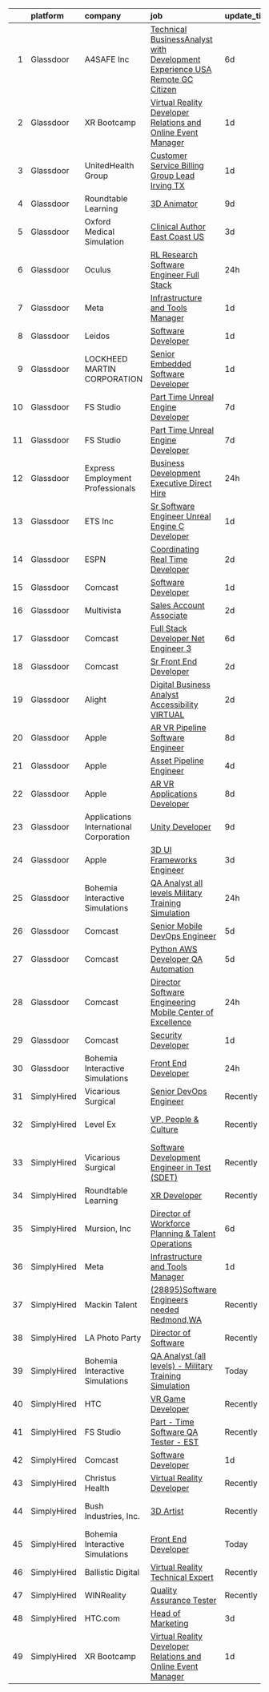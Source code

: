 

|    | platform    | company                                | job                                                                                                                                                                                                                                                                                                                                                                                                                                                                                                                                                                                                                                                                                                                                                                                                                                                                                                                                                                                                                                                                                                                                                                                                                                                                                                                                                                                                                                                                                                                                                                                                                                                                                             | update_time   | location                  |
|---:|:------------|:---------------------------------------|:------------------------------------------------------------------------------------------------------------------------------------------------------------------------------------------------------------------------------------------------------------------------------------------------------------------------------------------------------------------------------------------------------------------------------------------------------------------------------------------------------------------------------------------------------------------------------------------------------------------------------------------------------------------------------------------------------------------------------------------------------------------------------------------------------------------------------------------------------------------------------------------------------------------------------------------------------------------------------------------------------------------------------------------------------------------------------------------------------------------------------------------------------------------------------------------------------------------------------------------------------------------------------------------------------------------------------------------------------------------------------------------------------------------------------------------------------------------------------------------------------------------------------------------------------------------------------------------------------------------------------------------------------------------------------------------------|:--------------|:--------------------------|
|  1 | Glassdoor   | A4SAFE  Inc                            | [Technical BusinessAnalyst with Development Experience USA Remote GC Citizen](https://www.glassdoor.com/partner/jobListing.htm?pos=101&ao=1110586&s=58&guid=00000182b4e07f45be06c66b856a0c07&src=GD_JOB_AD&t=SR&vt=w&ea=1&cs=1_29867195&cb=1660891988134&jobListingId=1008068574056&cpc=06435BDB05479ADF&jrtk=3-0-1gaqe0vrim6qn801-1gaqe0vs22g8u000-89f07b9c5615b559--6NYlbfkN0Bzkuy17zoNwKMVjyusHhR7JNYo3SmelKzW8jp1Pa4Tk4WW547EexT8KCJbSv4Mthr40tnlciIOFRj3WnCJDMelxvGVjVYfTqcUHJY3IBu00D70biicCqZ3Ktq_Bb2g1kNeta-ZNYBGh8PFlpS697iW-Al6J39GgwP82gqq2nzFogfkhtGZFhn7ys2-cp6o6GQ0Dnx3PIeibaLXlq-mUICIe5am_mR-x_Y_IKSu3QlXVuGfPu9xk_D5XBwouuDCObZuIAQdgLhubpz8e6P7SBsWfEoVKTrbT-MvbejwQWixuRswYl5Fs8e04QjswrZCJN3lEpK21q7d6u8CONl0QEwr_0Mug25nDA8G_G3tyOfbfOe_fKITPGJKMAq7zEZpUaBzQ8eoJBLYL5mVRtOY31KpEF95tkeMc4hdGEd2nERDv5SQrvqd7jcw7zmMhnMGEpdRKtsfPtF2PdXNoVHxmU9AwFEPhDN1SAnE9OTtsHNsKLOGH7LXSp13BAYQVtg7AUd3oREzLq1rRWHml-5aSITTn5lw4pgfeJ71427Ed7Ru_-5C_CEtaRaqH4aBAngeXWxRfp6hnjy9jQ%3D%3D)                                                                                                                                                                                                                                                                                                                                                                                                                                                                                                                                                                                                                                                                                              | 6d            | Remote                    |
|  2 | Glassdoor   | XR Bootcamp                            | [Virtual Reality Developer Relations and Online Event Manager](https://www.glassdoor.com/partner/jobListing.htm?pos=124&ao=1136043&s=58&guid=00000182b4e07f45be06c66b856a0c07&src=GD_JOB_AD&t=SR&vt=w&ea=1&cs=1_5e4dd5c3&cb=1660891988137&jobListingId=1008076540658&jrtk=3-0-1gaqe0vrim6qn801-1gaqe0vs22g8u000-40360dfe05569299-)                                                                                                                                                                                                                                                                                                                                                                                                                                                                                                                                                                                                                                                                                                                                                                                                                                                                                                                                                                                                                                                                                                                                                                                                                                                                                                                                                              | 1d            | Remote                    |
|  3 | Glassdoor   | UnitedHealth Group                     | [Customer Service Billing Group Lead   Irving  TX](https://www.glassdoor.com/partner/jobListing.htm?pos=116&ao=1110586&s=58&guid=00000182b4e07f45be06c66b856a0c07&src=GD_JOB_AD&t=SR&vt=w&cs=1_630e8ad5&cb=1660891988136&jobListingId=1008077772439&cpc=6FC5BA77C9A4CD78&jrtk=3-0-1gaqe0vrim6qn801-1gaqe0vs22g8u000-49d2d129967d6e8f--6NYlbfkN0C8O9VKdOj_1Zh75e9_CvYhSsWVxS1Pvi5WUWhsf4w7FJvt2herunrAnbex0gfe-mgg9ovxZsCPlv18Ht9TR9_IVAKFj8YnwvdUH6450HDl8zYslVf_PvIwS86EW9ERiUlKHvBTdAMa6HEfBDk7taVYL1ARw5UVQfOdzPM-d1dzq_3ov6Qw8AQOV-xXpYhjTqYsJowpl3ZXj2SVfvSbf1tTBwWMvdL6LBQPLIOSGn3j0FmOcf4GpsUms1hRJRsFkBl6u6gP40xQyPf-yrs6mUoOe86Bfyr0SPkU6gQpA-ar_0zfGRHvybSZfrFZQ3jG2gaZtfenLncEnYOAsjwm32pP4tiGiSGqgRf8lfczSgBAdLIw98OXGRU99mTjXmPARD0Nu_vAtwu32zhmJs4IUs44aRSIqlwhhwGT2t4UIwvzegz-jwPdZ37Y)                                                                                                                                                                                                                                                                                                                                                                                                                                                                                                                                                                                                                                                                                                                                                                                                                                                                                          | 1d            | Irving, TX                |
|  4 | Glassdoor   | Roundtable Learning                    | [3D Animator](https://www.glassdoor.com/partner/jobListing.htm?pos=106&ao=1110586&s=58&guid=00000182b4e07f45be06c66b856a0c07&src=GD_JOB_AD&t=SR&vt=w&ea=1&cs=1_a471d843&cb=1660891988135&jobListingId=1008062652493&cpc=D24EE3D704DEE7AC&jrtk=3-0-1gaqe0vrim6qn801-1gaqe0vs22g8u000-465ea9dab49fe022--6NYlbfkN0BVapqBw3SgoS4uv2G4zUYtqIdSNvBDwETDajj4_FEyngziGLzFguvgXGnGRHjxmfOl7YToDFSbofLhWIkbyvd4jpB6iHDAdo7rVOzKqXgujFNWoT3iiw80UTSm2WavY9DzDTyG37EC4qUegYrcIBFAY3qclQ4wYp9rY5Kvv_O5cP993YzGrZrm-7jxuTlgP83Bm9V21VnZvyaa43dZD5LAGdI6fa4l3KOAK60fr9ByKKoxkQWalLnGBYwzkFwN6-55p_vtvGQvokaVhZcGO15zxrHAsJd8giIVWGYBOqArJW1jxLWYrD98vtDKN4NyB8oBzrx1ISk40j599bAdwPp9gJk-avHPO2-aYFXxfvx0Uij0kaqTVFHLUYzZrpYf97QFNZAT93NS150DmsTFAHzFzi3je8A1bYo1wGpxb6j-ZjpIGQdiwwk-SdDCNCOqdRmZPKhgHE6-sJfey5nX9iJoxb5qJkkVa-OoMXkkF_MslhS7qiUMlwbu)                                                                                                                                                                                                                                                                                                                                                                                                                                                                                                                                                                                                                                                                                                                                                                                                                                                          | 9d            | Chagrin Falls, OH         |
|  5 | Glassdoor   | Oxford Medical Simulation              | [Clinical Author  East Coast US](https://www.glassdoor.com/partner/jobListing.htm?pos=130&ao=1136043&s=58&guid=00000182b4e07f45be06c66b856a0c07&src=GD_JOB_AD&t=SR&vt=w&cs=1_1ee562e0&cb=1660891988138&jobListingId=1008071896215&jrtk=3-0-1gaqe0vrim6qn801-1gaqe0vs22g8u000-aefe6404ee752590-)                                                                                                                                                                                                                                                                                                                                                                                                                                                                                                                                                                                                                                                                                                                                                                                                                                                                                                                                                                                                                                                                                                                                                                                                                                                                                                                                                                                                 | 3d            | Boston, MA                |
|  6 | Glassdoor   | Oculus                                 | [RL Research Software Engineer   Full Stack](https://www.glassdoor.com/partner/jobListing.htm?pos=111&ao=1110586&s=58&guid=00000182b4e07f45be06c66b856a0c07&src=GD_JOB_AD&t=SR&vt=w&cs=1_dc5ca481&cb=1660891988136&jobListingId=1008078786577&cpc=6BF42D0955AE9A34&jrtk=3-0-1gaqe0vrim6qn801-1gaqe0vs22g8u000-39bd0de3be1eda5c--6NYlbfkN0DYl4UJW4r1Vl7FEn6T9F-rD9lpC-0oMJVSiWjK_MGUd8e8cHXcpv6KPyjLHZEfqkVCSz7qx1TovhZCRjwQJx2RXIYbc6JW2AVnDCSsFmoLK9g7FJ4M3a7Zue-wdr_ufKm6lOamsim_oGI6m-ChnWmnkgJV8iiImW-b-0qYy657sPkmBDPowJUpkRtcewgwgovEL3iJr29PRZJ-RocTCIw5av4J8BolXQtaTiqkj0UQdN2U2z0VWfLbwFrCArJWk8C75XLQgnVD4GD0JNM_v2qYrolTeZydB3zbsQZBRBGcM2uWiDIpxxIIFeHHTx0-F-tYqYs2I0R9PBwdn5OPriCgvTPxyI1t_Wz7gbSuY4XP-IWD0k8WzU6ebk_Kuma5qmNOxDEnybBOVIvNpzSQiA-7hzae-r8GS3LIEK1rNSHsb3GgVBpiM4emCkzqxVOYSn9QcYutrqSDLKz7ExsDbENxqJBaU_kV9g-r44VIZFgQzRYD1k-aoSMpycDKjMk-0pd4OZt7FmF8Yg0K5uwADF23k2DqsQMz84Z_FThTtmC4uBAU868krspJoDcKqaRM-ZZcKNuCGuD4DM4BpJACFwfyRYsxxjPQjcUT7B7dpD6dnEJirqRph0z9p37VXCB79LuxGK1zZK6dH-LRI2AUNn-WYxWj_CK7uq5y7AJ1-J7AXX6VZccPBhBnnHzCBZEPUwbtbEKBCC71Mmf69IG1dMqwN_hgnSd-NrG8AfsF58R5L_1jYKBTvtvXBk-eRfiHvXA3miOAVwJWN87uF0YR34wRHAOLHpf6raCxT5tclEnHAnJeCK3Ob-oMFj0kWCqZjCiBBMcINH8kGqddD3pnvf5-eXYjcv7awJ3IKm0xSUFeC2TL0d-tmLiSS1DfgMpmcnxfD0iaMVrdo3ThW-jUSAIRdHw7MMoW6wPuf2dzuIuTy7f75Ud79o_QNsEELluH6L68HOnU1DQf_1QCuOAXWtQ-t3_JyyB9KN9XEYSF0cFc8-EUxK9ORJjLrS_Lk11RQsOMS-utU5lBATkqWnsSVdnA5MbzAnu9dPkJt6AwW1asXYk9iyp_iUXZBk9StZdf4vY%3D)                                                                                                                                                                                                                  | 24h           | Seattle, WA               |
|  7 | Glassdoor   | Meta                                   | [Infrastructure and Tools Manager](https://www.glassdoor.com/partner/jobListing.htm?pos=109&ao=1110586&s=58&guid=00000182b4e07f45be06c66b856a0c07&src=GD_JOB_AD&t=SR&vt=w&cs=1_29ab6458&cb=1660891988135&jobListingId=1008076299205&cpc=65CC663E25211861&jrtk=3-0-1gaqe0vrim6qn801-1gaqe0vs22g8u000-b8966fcb60578f1e--6NYlbfkN0DYl4UJW4r1Vl7FEn6T9F-rD9lpC-0oMJVSiWjK_MGUd8e8cHXcpv6KPyjLHZEfqkUD7CMh-wCEXKNgjTdYISarhxoIkTR_qFSYeN3wG6x0zGaXjliLdnEGNJV9c5T2hJQpd_mrHioaG6AGmVJlG6bW9hrkqwa2vIw-vdeTiGk5MJuV_GSHjVcbwXHYhTjBRhQguZNemhoy8z-QrEEB7fZzDml8pKu0KknJ4QaChR9t98ZFbmffcPJo7EOAeinlEcy9p0tlzHcyMC5dmKvIlFcUHss3pGn16AI8-RA69Ng2Rr5sBQnUIMyOWxmvcSweIZehcgGP4rQDNVaTFSk4Wxz6CwJ0sCPhW0JfuLq1BDt42rAPNgt4CdLsybuB4LTpr3qP1TzlrqR6ptzKuVhaBxRuBhuqzCsJ6iHUG-FEU3UtYZierNhCftMQEAyhfVZ-07AF34tL2xo8D2IV5do6tKeXIIN6T8nzDVgG6XK_r21kE72XTKCrPQeTpNJ-IKpSSezHL1kQgOnPNZ1bCHJHpxtgwNGzKXxh2m-MYfuoXOJN-j0jj0AFxvaM0b97QRgC48rVT_AKM27uMYUyk7aXaI2ULj9GIqAxolqyAN9W8ouv4q-p7g1PYJNfD7ns5Rua4Kc20n-Kt3qtJ4JvthKslDmds98HLqBbMSHpZ0QACSH-TaKHaPJ4exp2h7oVmk0SNId7VGsDlVK7Weu5YGNczZcGhYEN_2dJFbDmSE5knnbu3V9gweNMUMQPgfWy7JadZg3_VY6IqxEIUpbcqaZe0vm7bJefuoxn-TXZ-Ur6PX9dESOnKya4hiBVyTRrdI_qxiNKZUYVGeUkldXOnmeC4aMRXYe0B8UTrs436-61uevrwZImDHcRIPy8LrXojtW4VDKvgSTc0UMNbRgz7ZQEJ7BCEPnNhtB5bgzryGQ5G73FtyF44dCbXwR-IT8UjlbOiHF_K4wKHP0XEskPuE5Ndiup5yDd4QqEvRdWRG6QKpWfA10bFWZn_Ly-Rn1N9KwfMrk_FE6qFAKzpjQiAbW3-UzZQauOe10svqQtI6YtdE1EfdkalnmAhcTyvNQbCJpFT08%3D)                                                                                                                                                                                                                            | 1d            | Remote                    |
|  8 | Glassdoor   | Leidos                                 | [Software Developer](https://www.glassdoor.com/partner/jobListing.htm?pos=105&ao=1110586&s=58&guid=00000182b4e07f45be06c66b856a0c07&src=GD_JOB_AD&t=SR&vt=w&cs=1_8f80f731&cb=1660891988135&jobListingId=1008077271826&cpc=A8EA696C92E7776B&jrtk=3-0-1gaqe0vrim6qn801-1gaqe0vs22g8u000-00cd903cd62788fc--6NYlbfkN0CZUO70VSdYKA8PR3jfrSh5ljhqJhfDt0PzQCMubt8cRihWbmqO_-Ccw6DGinMZCyJzkaFxd7N7OqMyGmEHSKB1kslckWKLwPCBcZhEd3jGlq5d3SmluoLsMVZyld88sLpr1kDfBznTNAO-J-XdWqpErp3ozdklj28lvMojXzqmC0OSelXyLHDZsit5H_KN4wydI_o0N0ag7HBHi62bK63lFoxy_vgUzs4x8tlVlsC6buztYsxOmZq3N8yRoj6VPoij1rd0CnKX-rzF0oyIquNKP4Kp0Wwq_c3fvEIc25bxOJ3oPEvH5IzQHe4fgYy2wyhVlbq2J4cyr0RHGGMDtQJqdeytsP_OwQKMfExGFA_m_x0vLvZ8kL2WQ1JO7d6ws6HqOb-pxBdieuIEudoJrLj7LP_qwfYE3r8iX49uUXgNHjWsPaTIpj6IejcTjeI4CSuVUw1CnhsUgV0CvCv-KBsF1Q6hi05RMjyJb7rY4yomB0q8B8KfYGrd6Zb35hRRUU2cEN90r6d0iHf5y2-uYqvjLqu8Z3aS4of6vRqkzb2TRcyYZDr1zM51qSPyMbA5PGroZAqPSRpQWtii_g3mLtwcuTuSLENqjlIgOvVpIg7-VIS9_BWk7L3u)                                                                                                                                                                                                                                                                                                                                                                                                                                                                                                                                                                                                                                                                                                                        | 1d            | Bethesda, MD              |
|  9 | Glassdoor   | LOCKHEED MARTIN CORPORATION            | [Senior Embedded Software Developer](https://www.glassdoor.com/partner/jobListing.htm?pos=103&ao=1110586&s=58&guid=00000182b4e07f45be06c66b856a0c07&src=GD_JOB_AD&t=SR&vt=w&cs=1_2d6cb297&cb=1660891988134&jobListingId=1008076386423&cpc=5D10E799EF7E9049&jrtk=3-0-1gaqe0vrim6qn801-1gaqe0vs22g8u000-1618c23ecc4b7749--6NYlbfkN0BuMqUtaNIakuoGTB-u7I0EvtcrTK1_bHO6_bsORPCvsL7zkQUfIzpY4doIgp_GoHqYBvMb4hUgjoHYgV2-8MYnJOolM58WBUseQfMQwDmi9j5-bMMRVN-dIJGFYfodiPqSf8pJtUFUK6GrhgKm6Jo2MGnB-YTQmp1bmU7Sn5HahY1IAW4w4Sv2ncJLBx54OU9IWTIzh_IudpLWls5_6rt2SQuphaZLO_6n9UuLYgxqMPJF2vmtdCI9rAl6N1k09YW_c5IgdQgP6v73PRH8PUGSob7rntuVaWx3Yx_mzliSfDVt-K63xA-Ri5BPSYD-b4fhtF8eiVzWcpdTiJF8Zb01fs0XH-soi6x6nbCsDpPn2apLoYEHMvWSqsUNy-MJwLfy07o2rvrUQrJUVg4DMR6X06w4L2Ni2oRKBi81X0S1Ee8hmGSIg66LaAN3kwuKWqH8-L0e_F8u_bTSs_ElWVy7GiGRlMSNnzjiPZ3KsTZcV7xR2Aro22-CrWWj86zJco3Apgt91eAYOJC7GwHzcoAviNiTJpKAdHFZzJPd5rp28JvdhywDwjNVHfik2tp2gLQDs4jFKnsU46jsLcAm06ibZkIJv5B7k75YEfPvnksHe0_-M0ZmqERcZzq4RRxfPwvFOlIr0ZfZXTiWEPv23Gzd)                                                                                                                                                                                                                                                                                                                                                                                                                                                                                                                                                                                                                                                                        | 1d            | Orlando, FL               |
| 10 | Glassdoor   | FS Studio                              | [Part Time Unreal Engine Developer](https://www.glassdoor.com/partner/jobListing.htm?pos=127&ao=1136043&s=58&guid=00000182b4e07f45be06c66b856a0c07&src=GD_JOB_AD&t=SR&vt=w&ea=1&cs=1_4c5599df&cb=1660891988138&jobListingId=1008067041743&jrtk=3-0-1gaqe0vrim6qn801-1gaqe0vs22g8u000-6bf5bcf63a3e2505-)                                                                                                                                                                                                                                                                                                                                                                                                                                                                                                                                                                                                                                                                                                                                                                                                                                                                                                                                                                                                                                                                                                                                                                                                                                                                                                                                                                                         | 7d            | Remote                    |
| 11 | Glassdoor   | FS Studio                              | [Part Time Unreal Engine Developer](https://www.glassdoor.com/partner/jobListing.htm?pos=123&ao=1136043&s=58&guid=00000182b4e07f45be06c66b856a0c07&src=GD_JOB_AD&t=SR&vt=w&cs=1_076590d0&cb=1660891988137&jobListingId=1008067102163&jrtk=3-0-1gaqe0vrim6qn801-1gaqe0vs22g8u000-a990c51b6cabe093-)                                                                                                                                                                                                                                                                                                                                                                                                                                                                                                                                                                                                                                                                                                                                                                                                                                                                                                                                                                                                                                                                                                                                                                                                                                                                                                                                                                                              | 7d            | Remote                    |
| 12 | Glassdoor   | Express Employment Professionals       | [Business Development Executive  Direct Hire ](https://www.glassdoor.com/partner/jobListing.htm?pos=121&ao=1110586&s=58&guid=00000182b4e07f45be06c66b856a0c07&src=GD_JOB_AD&t=SR&vt=w&ea=1&cs=1_bbfafed6&cb=1660891988137&jobListingId=1008079564005&cpc=0C139D4CAD5A6DB2&jrtk=3-0-1gaqe0vrim6qn801-1gaqe0vs22g8u000-21a3fe712c3d527a--6NYlbfkN0BSnN0LMyOAGGxrx9LRLb9hpZopguP9_EtaW0NMG3m5QXMmFFuPkVxu5VHpdXPNUtNBE00hNcsVl0Mv68kxMHZqol9ov7BFEotg6FogiP8A1cpWMl4leDwqpW_2jVUMbjo77kQRJf_6MHhArBDi6Z3pDbX4VQUMtZ3p8-bQsCvPSUsoE24YrVms6Y-YJ53U_fAnf69LG9y85jSUMwsOduUezIjGT--KU1XbUCv2U-OUnNyhBxQ-_5aq_USwxO5cM5fT7hTBDKgDYii3Y7TKepunlQgD_tu_WU9NJo0jBgHSuz7iKsTNPnAhl7QvMkcN2GF5umpJ8ATmXw56c_sdhcm0vB9GcW1NwS8GoZfX53YvXicy9HFciUaOFjF_wi2eTYQ708Diyt7HZBTIIxO_QXyDpgjovvBJvJz7v_gkZydiQmviwsfWOXeZHY-xqH__IjPkwtl4EITOQLGUGdp3txCeAKYfYd4NuL0-02QlKI_MmAfe-QL2FttUckJO6MWncRMShinSdo_6Bw%3D%3D)                                                                                                                                                                                                                                                                                                                                                                                                                                                                                                                                                                                                                                                                                                                                                                                             | 24h           | Sterling Heights, MI      |
| 13 | Glassdoor   | ETS  Inc                               | [Sr  Software Engineer   Unreal Engine   C   Developer](https://www.glassdoor.com/partner/jobListing.htm?pos=107&ao=1110586&s=58&guid=00000182b4e07f45be06c66b856a0c07&src=GD_JOB_AD&t=SR&vt=w&ea=1&cs=1_d2232384&cb=1660891988135&jobListingId=1008076526481&cpc=BCE4811A78D39AF3&jrtk=3-0-1gaqe0vrim6qn801-1gaqe0vs22g8u000-bbf0eb7b3e9377e3--6NYlbfkN0CdNy9g2aZANdx64tcJyvWC4Dh9hlXtf0GcMh6TvyMiE6AIPqQPqecK_sZn2J-LffgSo7ctgry6v4dXyDHO80Qn1FJ58EOyEHMZxqQarSSQnF9REy9be9Z4Olizzju9BIDTX8b2W8Ho2K5yQIjVIKBFfJXWJmZt2U0lXPTcHHt7qDqZDtEZqVLW3CfABCpQ2zor_8NDRkBb8nP0qD6zZRlnQ-tuoSSbR3A8HtfQQagcAcjm0vj8MhY-JPTxtEwkzpXBnX83DN3wvlG0dX-cRNERHQeDPXUhA9A-uNMhRXdb66XyGf8gzTJUWN7ItNI61VAA4fmME36Qj_ixHrFCmNnMJF-v9ubSPS1SgDh2pboes-PnSDyuibrXT2SEyKs9Bfp5eJO0FQPRa_y1kD6-QkWe9ETEFpO5PHUcvRuSK7ZqzS9mN0pIeZ2JZsKOHlZsyCU1dP3UvCi4-5Jlzotax-xR43UokiqjFt00kBXaaQimNQ-GmTp8XgAw7YAVZtL085bTaDD23zDzSWeqydsMrmrr)                                                                                                                                                                                                                                                                                                                                                                                                                                                                                                                                                                                                                                                                                                                                                                                | 1d            | Plano, TX                 |
| 14 | Glassdoor   | ESPN                                   | [Coordinating Real Time Developer](https://www.glassdoor.com/partner/jobListing.htm?pos=113&ao=1110586&s=58&guid=00000182b4e07f45be06c66b856a0c07&src=GD_JOB_AD&t=SR&vt=w&cs=1_75282125&cb=1660891988136&jobListingId=1008074908018&cpc=9C2286EA3771AAF6&jrtk=3-0-1gaqe0vrim6qn801-1gaqe0vs22g8u000-5801c5368ecc0f65--6NYlbfkN0DAFTyt7pbDCC2JPO79CSdi1dIb81yjczP5qsKcZIxgiYm3-7g-689Ur9xqU8QiYHWC9Bj6Vzvkt3UQAd69U900kKlNIO5w72OVpKj1sjY-vKWpKOoTuZ_i_rWlLB7CGDjEgPrM9jA313b0jA6mnm0GMci_94v9HMsNo39ahVhFUCOxpWDhqfMI3SjsK9XKiagQk3xH4qsFjEmpDRT8i9wIm9KhTdDX7uir6SptBA66Nu11hMeupOe9ZNuhS89SioVRPJwaxqZeivlP0810XarrHYM7gezTVeRr1Rr_iGgGT8pS_SDuZYVUNfbhJwPMkDNaqJcBBbsKu2W3YNrZnCJBztnDJx9k6_K7w429H8yA_oarQm-y-nXNNO8sthnKfcaux7jp1nV-K89QND0H-f3mdOLYvcrFsKHvrB7HIAzs9a4EUaQZzu8JnmPsKiGfbTo%3D)                                                                                                                                                                                                                                                                                                                                                                                                                                                                                                                                                                                                                                                                                                                                                                                                                                                                                            | 2d            | Bristol, CT               |
| 15 | Glassdoor   | Comcast                                | [Software Developer](https://www.glassdoor.com/partner/jobListing.htm?pos=108&ao=1110586&s=58&guid=00000182b4e07f45be06c66b856a0c07&src=GD_JOB_AD&t=SR&vt=w&cs=1_ce76f343&cb=1660891988135&jobListingId=1008075928537&cpc=F45C15D234B746DE&jrtk=3-0-1gaqe0vrim6qn801-1gaqe0vs22g8u000-f1b53e38e9d14a6c--6NYlbfkN0Cj-KmZPsf9w80C8b1WzNVrlanjD2SXJjxuCbUWHsXPZlTAgGmdtIUzoKTi6fK6Wvbb2FsyFMRsMirKjVAWcldli6FWZ2az8WYyWRx8f8ZpwHf0KJlW6MezsCHtPVxVyqASftAzjyEUKjGzDixhJv0kpJG3cpMju_bwmfvhCowLJ_83BWpVBxTK3QxU36QFqGXFDTZQSJM2bujbT2bJ0IXh_GakQP7L588rKkZQSyEKLXm6eTlcQZpukiPlp85bzqwHuzUpWQEpgOKeJjfwxNiVhysbObS87MiDjmkCRwswrCUQCtZUCa_0RDM3hanyu2ARl-fHS8X1BMf7MW4P59P6AJ2OTr5v1QZ2JfdzA4ZTukvteQl3J1a6rKQWgqZJurvE6-S4pH7_rXFU_XC2UmGA_Y3-on81dc0BwTy8Z7VRxVhbkKwvHGBWANDtmu6mBCsvAd1ArtaFHseVphqB9W8re16jCsjn0BBIlu-MOixMCa5x0rAVvVUNjrrFduxxS8fzZMuvFo3-J6VtOyWz9B4GfbEhjda2Qx-s2xWHgOmbI3hXlU-qdCX-akNdebJ8yvMCCZRHKQZ1nlhJkyRxxq7IXL19NOGIJ45lxokN9Qe_OkN31Z_gbC5WNjdhPF8EA1gOiT43RrFZ5Ih_-3Jjj8txtVoUSCxd0ZV_Axz9PyrArEz8nePmR6xVD-J3O5W3HEa2f021ytGX_hrcyTJYpnZAvAxH6TCwHyguzDulN8W7JXNQZe8qf7_RWP4M2S4ZQgwbJBlI7yAPgpWFL11lTW0cHAv9x6bVcimY3MChykQwSLSlw8Yq8nB_Sp5xApe2onkWQ30HSqhUmHs1U-ktQfJPPqd8vcY_ZMc8yAlUk0A3mdw4_0Q5zPOX3HaONRW1woeXYJ5pZ_eg_DgbJAbt_qJQAwSgxbkq6cICFYDq-bX74de6EWeLHZ3goPqESIuXQY-8SLiEy6MrQQJhHnSLccXTemj5BL3KF0sdk9fQKUHtA0No35thtvGCxhv49t28_JUQk248Jg2vsYcnFkxWNIUKrQI8VqyqUWk06BXd-mzL33KgMUZviw-rW2xgX7QmkO0XBE7cZ55bYJG9z8URuQQbKZ4fvXrEK8d_OFpl9KZOOv6lY1xFCaxt)                                                                                                                                                                                        | 1d            | Philadelphia, PA          |
| 16 | Glassdoor   | Multivista                             | [Sales Account Associate](https://www.glassdoor.com/partner/jobListing.htm?pos=129&ao=1136043&s=58&guid=00000182b4e07f45be06c66b856a0c07&src=GD_JOB_AD&t=SR&vt=w&ea=1&cs=1_8984350a&cb=1660891988138&jobListingId=1008074061518&jrtk=3-0-1gaqe0vrim6qn801-1gaqe0vs22g8u000-c640c8d91314f605-)                                                                                                                                                                                                                                                                                                                                                                                                                                                                                                                                                                                                                                                                                                                                                                                                                                                                                                                                                                                                                                                                                                                                                                                                                                                                                                                                                                                                   | 2d            | Omaha, NE                 |
| 17 | Glassdoor   | Comcast                                | [Full Stack Developer   Net   Engineer 3](https://www.glassdoor.com/partner/jobListing.htm?pos=112&ao=1110586&s=58&guid=00000182b4e07f45be06c66b856a0c07&src=GD_JOB_AD&t=SR&vt=w&cs=1_7f352dcc&cb=1660891988136&jobListingId=1008069172060&cpc=036CEF58F9688075&jrtk=3-0-1gaqe0vrim6qn801-1gaqe0vs22g8u000-c222485965d48647--6NYlbfkN0Cj-KmZPsf9w80C8b1WzNVrlanjD2SXJjxuCbUWHsXPZlTAgGmdtIUzoKTi6fK6WvZpMl3SVg_fyzil8WFjelKyPQJkX0imnWJrzQRK3fDkPNhR3yNR_L2yqH5MD2zqrRAnhPc9uNaWLbjh6lq8Ejy-J04e1LQeOStFgBq-cIcEvqOOKKkrW0HcYtw2-f_fSafqvgcUQ9AzA5l_nDxFGCO-bE4y6MIIGnfPmjYO_LfQ1E0WlXIIMmKU7TWhnA5ACOdAEr5UKc8kfUiboHK5ZntMZ2qlyY_f0TWY8GqXj2s-ktvq1vErkx3pLrGhNjHWZLQhCozJ3U0vyW3krz9FFCdOEiFnnnNyB0hRb-E5QxTLZkPjOGva0kj2OGFoCYg2luVhMbnAul9jGYu6BHjI9rD_cFdWhnOr-mm_-9zmWWZ4FZNvh99S-9OzqqRO8k6O41ovvnGSvdv39fikxtM3eTSAXDtAeBSrYgUANN3IZm3K99vSvr5_a8ROFRHvXY9I_uOG8g62sanKCN9Xoxl2C6K0e1_wcAJFehFkFzKknd8APf5kuDgdKTk0VJUuu-POS88Fekb4CDiLDxwzBLA8AB49dFGTcb7EtS-YnE9sPxAhnr9QL6-NxxZHyZQ00ZkS62Qx1IBQGaC0TvWRTavRK3PGLSUqES-MfBLXuZ0a5q0reWWl40U1WxP2v780xEP1RIksoYzH7dQKVgiqkZ-4XrbAuSI7kwrXoefe3lxtXTfKP8_7uNjok6tZAl6HHj9BnQ4Yv3U26ZyJmsrPHfktQVHQVX1_n2yb7Ch9Udz_y7A8Vgnltk5Aj6Yg1-7lFFfdGjQla8jRxjLbtOTkZ93Q8b-ANISVDhvymD-jLE7dstGXLT0nkWf2rdU2l5VK_Bo8t0aZQfsPOm3iKJzbnb5YTxGxoXXrhSTLKRQpGQ5o5AXV4TeTsERmSVWDBhJhaXMYNHFQiRRP7GcuHrlLbXFxThZEv6ltU4WW4GvJ9q5BPH1ACDxOYSdVxv_JBAjvNxS_hU1o8hdq5q_JR16vbgQbuMWu5IAYv6_5d01m6-LYcEdMkKKeQDBglDlfW9n4FA2MFD4cT_ZX-nlaTESFo8bWPY1ded4ZwgpsK2DBvlW1WVY2QSl5-RNfK0kNgb4v1Cv8khTS_uLH1N3n3kM610XXtQAb6z0dThnfYfi_wafVBEGp807DxOe2OMHI)                                                                                                   | 6d            | West Chester, PA          |
| 18 | Glassdoor   | Comcast                                | [Sr Front End Developer](https://www.glassdoor.com/partner/jobListing.htm?pos=110&ao=1110586&s=58&guid=00000182b4e07f45be06c66b856a0c07&src=GD_JOB_AD&t=SR&vt=w&cs=1_908bba6e&cb=1660891988135&jobListingId=1008073476691&cpc=BBD63848FB84346C&jrtk=3-0-1gaqe0vrim6qn801-1gaqe0vs22g8u000-9eec1fb1a1dcb804--6NYlbfkN0Cj-KmZPsf9w80C8b1WzNVrlanjD2SXJjxuCbUWHsXPZlTAgGmdtIUzoKTi6fK6Wvad1HtiidVpejjfodtpgmdfeqEE8mawFu1gGZvHgys1WXFQZEERrI_R7WTYHfX33QjMf8_ngLq65kO6WsIWP-36FqiQkGs6vVMPWtKTiGZkpFbtP6BoH_9ZPDLVV4dYxAv0RFN0yHPGkAIlkTgPH9Ii-Sxxd2_WfejtRJFyWjj0gtQCHZPjk0dEMmwsll2163ttoOhl8SehA7yYyjbhEHLEeRe8hd9qUB8j5A98BKGnsRLDVnl_kcSdALZD7d7_Gj9vC0kFi0XtFwlKosyMOf0EmdXzcTbWfXPzMWNKqHiBpGG3II7E2N7_8ledXy6WCRZYtd4pH5LeP3Gs-URwkc1fHar0c9E6RuK9hlKg4DvROUiQO0qwrvV-w-682GdTrELdW-LOkZqp9yznO0R2ODRSb902uWzoRM_2Y-BI1thDz6Gy4CGxKBSDBwg_U4MtrkdLOnb1ftqBperW3OGJhwR6_Ey72a7QmaAe3r0BqPYZOmb-b4BqjIXGvTmFDbiHo33JERhxwf9vNPJ_YfsPCnOfrTPFAeWLJT5B0-KH1eJDjtWpbjJKZbQQ5mMMGvVt9l3VL8qRmMQoRSERNzLj1_G0liOyd7HTZLABGuPwrwLqVuM8U98nHpPVIH1Rw_CdbT5rx6Y2aulb_xgWpQxlIupA-HdUFhywE4SQKNaU9-iov90LUVY-8NL-Q_z0zU4L8qvcOGQkgxJemcmhEp3VWr1hL7z433zOi4WnHbCDCkVOqugkOL05fg30H_jIDBUBDuFaaxouKUEppij23PrdQD19VRM_8Y1fzmN1cDhp7W7y5p2RhQuXebJlA5SVsYJWcqpfqmLo9fj7ZTVrmvaBsqFQd3D5v7JLx0CpJiv4pMvFjC_E-TyLeyAroG8TguOVRK3Ei810jaceKnRN3HjnR0Zadv-epqltOqELmmqF6RK7XC9PqjTvsOm6YgLebZmLd7JkXSa7CEXFj4bnsEKq3aPBwr0k8w8sF5HurQDvHoSenI43-oXboMixoXRMOUlJPaWzcpcpdJlwj3cN9HXiwfxNWI3_LpTU073Pbhly9MZ_Nk-FraWANLww3ZbhN0q5RS0aQyKo9VVFHA%3D%3D)                                                                                                                                                        | 2d            | Philadelphia, PA          |
| 19 | Glassdoor   | Alight                                 | [Digital Business Analyst   Accessibility   VIRTUAL ](https://www.glassdoor.com/partner/jobListing.htm?pos=125&ao=1136043&s=58&guid=00000182b4e07f45be06c66b856a0c07&src=GD_JOB_AD&t=SR&vt=w&cs=1_70b97774&cb=1660891988137&jobListingId=1008074929776&jrtk=3-0-1gaqe0vrim6qn801-1gaqe0vs22g8u000-4b10c927fff60ba8-)                                                                                                                                                                                                                                                                                                                                                                                                                                                                                                                                                                                                                                                                                                                                                                                                                                                                                                                                                                                                                                                                                                                                                                                                                                                                                                                                                                            | 2d            | Chicago, IL               |
| 20 | Glassdoor   | Apple                                  | [AR VR Pipeline Software Engineer](https://www.glassdoor.com/partner/jobListing.htm?pos=122&ao=1110586&s=58&guid=00000182b4e07f45be06c66b856a0c07&src=GD_JOB_AD&t=SR&vt=w&cs=1_518565a2&cb=1660891988137&jobListingId=1008064548722&cpc=3BA4CE39D5B5DEF5&jrtk=3-0-1gaqe0vrim6qn801-1gaqe0vs22g8u000-9efc9aa70a8bac7d--6NYlbfkN0BvKrLyj5gPmtZO9T8euul8TCxuuKNOtzRJOomxnwSEodTz2Bc-sPZlbtkML8D-m4oxb_hpOtMKgwGf3xCZVjp0hMHQ7tnx_mdHptyoy7KlnXTuNZRHr9hdhR8AiZtF6wM2F_IhEn66zk7oZQmfCjMbFepd4YWR8-oAaI2hD5eO_X2wV3yMJlgECbGHjtYZThiNZpERxNSkVjcUnxEMKxWEhoVtz0aoBCKB4KE4GLZfLPURwPOwjosbGDslWkGdQNsoDVL4pigYpslLoQQgto9APkeV55117PYVf345AElb1Xx-0vlWXjU8vgNqgK7SGoJl6KoHascqXmZ30f4Ei5WDBMydAw9u5ob5kF2gbk6c-8wuMhsU8psZ9N8AWH-M0FAJqOSfa9AOGJbMCrra9QFg5V2HA249a81VmVDSmoSErHhagkf5rHsSHyNciaOyaknxV1VfXaYD24PHNb16o4dukouLEHxQfDS8ASmcw1P39Fp_-ZOwj_K1yONdiSpyAvLNXrfON68viAMRfSEFvrOdVllkLDgtGehGamVBtee0lJ5QJ0xhjY4fzWjkUDAAapg2klAxKYGPMSW7vpAoKVbw2072NPuciLNirAotf8TTf5NRkKE_q5eN3YwLHkoayK5Sidqj01IVqBl_AJJCktwWx_S6S3-sbla32H4Jgom93wf_TX8LsCrTXeROoGxOxHgNJPyz3NKvwmQ1YXWDq_3VimO_lNszYdZW8R4Bjf8Ul3hDuVBQuY6dRKRDJ9yJn_MQLUtgodtCyhHOOTwvrxalum7eZCkEMvtlENVQO9aRICumoWKmfJ03mPt2Ke7lgkLzwL1wmGVJrYeFfthlquqFwE1Sy6idi2AszgvdTvgOv_SPd4CXOyldP1CHbfcBIOuH_AJfWcKM4_Ijh-t9uO7dTFRXZLzRc3_XKeeq5-qap_gbmQ2A0QXQP7WIh1fhPsI0_PMdYNfhlqnggahXdF7d)                                                                                                                                                                                                                                                                                                                                          | 8d            | Boulder, CO               |
| 21 | Glassdoor   | Apple                                  | [Asset Pipeline Engineer](https://www.glassdoor.com/partner/jobListing.htm?pos=120&ao=1110586&s=58&guid=00000182b4e07f45be06c66b856a0c07&src=GD_JOB_AD&t=SR&vt=w&cs=1_19c3e5d9&cb=1660891988137&jobListingId=1008070155800&cpc=AC285F3A3ECA6BB0&jrtk=3-0-1gaqe0vrim6qn801-1gaqe0vs22g8u000-6e854d5c67eb5f9f--6NYlbfkN0BvKrLyj5gPmtZO9T8euul8TCxuuKNOtzRJOomxnwSEodTz2Bc-sPZlbtkML8D-m4oj9KrQJ9RmPZQJWXH8z4IXxpSpe48GR61-W4c6bhwgrsQV7bsyKnhvJ_mMgEnN62pR69hWQ0sfrURpIYEBAAzB2iwgWaaRyNLx_9XWDUka65x2gpbL74A3UnT0ZDW7z0d70heIaQmCna5yODIxqlYNoE4UEzGIjzGTJUH1_TGFu3B6ovi7pNqoko2wnU0kaYVCFnJsRN1cI2hrfP7MF2QahGSptgnTo1ll2sGHSakOSK5y8yTSt0XGN30-6Uwr-0N8o18sHbLGSBgCp4iAS-AMHTGPRJ6-D8fsAdPpUCNjSYxbDW_Jw7AoXUZJ80OdSPyWyplgF1nhyKYjFxAAEd_ThvKWwkGVRgvEXilyw7eIsRdjG65cP59qWCFYkeX1QLL75DhniK-Z0RDNpUefl3jYZMxM8cfMlEG9RXD0YBZJ4p1b6SlaURAKaXhgS0A00BthF6WurTpaHbI-C2q-vk9wcbOcaAHLFD5-ozcWDc_OzSTStYJPOE2tCTzwbG38gV7C4b1ZpDRUaGj-p7kGJ3j-U4SlZ29PIosyLr18H_3r6L7O1gbt1SkFd_4DlqAAfMy13J4eyC4pZca6FcpqmWRRvmGbyztepfXJE4Q3Jy8szg5fKqJHewoBVUGhfJl-3fuWwBTMX0hYnu7Obr82-fhSUpCZ_Q0SmQY16uZBgFdwrSZfy50DGBLPGhHNZn3zXlUm5-KWeaOL-hVXpBFSTdbxeu-vJ2rIm-dzo12nQgU_ejUy-sm4S-OLSBsT0Ei1JvCqYY4xUeLO2ZZtjbGWsvcWZm-8qopEGGlErdmH3nrQBM-uPrAEF3dgJwhRvMz7vMwakOFGBlyZlPjcf5Iu6kz0xygOlYy_ZDQrpz58AOPe0bsS2DuTpx6nkCFhCdKmKJd0CdbxP9KoeQ%3D%3D)                                                                                                                                                                                                                                                                                                                                                       | 4d            | Boulder, CO               |
| 22 | Glassdoor   | Apple                                  | [AR VR Applications Developer](https://www.glassdoor.com/partner/jobListing.htm?pos=117&ao=1110586&s=58&guid=00000182b4e07f45be06c66b856a0c07&src=GD_JOB_AD&t=SR&vt=w&cs=1_62ddfe2f&cb=1660891988136&jobListingId=1008064548798&cpc=F41FEAB56D215062&jrtk=3-0-1gaqe0vrim6qn801-1gaqe0vs22g8u000-5b18afaa85b6f89c--6NYlbfkN0BvKrLyj5gPmtZO9T8euul8TCxuuKNOtzRJOomxnwSEodTz2Bc-sPZlbtkML8D-m4oxb_hpOtMKg-ZWAJOl8Gt0osaIcQnV1Vxg6fD3dWLJ_HF7jZsKhKZ-5fAeIli_bHF2Z_f6m9oie3yysZsUZa-WVwUykagV7lo4oQuDqlIsPa3LLMxfy1Vivp_5k6LsbKQ5YNa4StHusPCJShidNibwadjsCc5-SgIJvd2hOshKrr1_52kRJPUZWKmgTLWFoeb8YAS4NNIrt5hWtyu87td9HDJhjzhoxVzzACdP8uA8cNN-ZZNQk016TxYTNEOasBsh1XA2q5DJ69iHmI6YZJYcwZmAL3_mfWtXK3wbC0LgFJwnQLaigtccVdRVm0sNuFRfJr9c4hwU8AxcCPDYyOEtOWwNVKlpK4s8An7OdX1xDkKUmYj5003t3Xamy1jYxoc0EuXSaEKFrU23k1_0McYxUu-aimsZ0eFVxb3TOpfsYYcBD1Ihab5W3PxBhKW43_qRRx-TXkjNxjVO41EpKeIxFLNVbiDxB94K2Fw-Wc5MAKiO_KWsqSAIpC930RcyvT1KyVWwzKpCOm-89_KUsLUKkrNDa52dGX16TlDVkWjCuLltjLFdO6qkigqbcdGeGqNM0kyL4QvIZRGesiGjSjW2Wdfn3otMphth5_Mi37L2aiEbO4TUqCl1_xIWPX35UhLvxzaOTFga0S7Z7tI-VMFlip8qiElRTWDzxaN8sTKF1967Meh-7FQOuUuskdSFZrVg5uyzJARsHBYWWqb04uk2R27GbyrWnZrkfcAcMM1DVa8xG1YRJc8BIBejeFXMlWYZ_sSk-an-3ZyyflWNgp5Rf20fRU1SEP8QlQSTpBgpgaiM5AZAJMOs9sKxL-163fyd8N4aGegsLum1LoZOgUlJONMvPg1Xo80oBgXDxrB7TSL6vehBdVP_Tm-Q4JNHgFSb_gSw6T_LBQ%3D%3D)                                                                                                                                                                                                                                                                                                                                                  | 8d            | Boulder, CO               |
| 23 | Glassdoor   | Applications International Corporation | [Unity Developer](https://www.glassdoor.com/partner/jobListing.htm?pos=102&ao=1110586&s=58&guid=00000182b4e07f45be06c66b856a0c07&src=GD_JOB_AD&t=SR&vt=w&ea=1&cs=1_6321ebb0&cb=1660891988135&jobListingId=1008063343561&cpc=25F7D4ABB6558D0F&jrtk=3-0-1gaqe0vrim6qn801-1gaqe0vs22g8u000-d2c8f4e37a635e67--6NYlbfkN0AS3oPsAAmCngCu4U51_2RxXyfS7TdWOFtWPOafNW52IwBtI59ZXPdtfA3svvnxya3IhrtIKjp-_N6sisgsKzSxprYS_YTJd_wl0lpONz31S7cWSlyk53jxFlw1zEgS45L7xh_Qm5NdssYe6ZlPZIHIsG1HV9E73ViLQpOpzxJIQP-E5wNvLwv0J4ilgglH_henb0ElLie9viuetViExVWus8x6eqKhQQt7gPMKQ0Dctcn3izEeob7T2vuVWPDEKhIQolWyMgbT6FNm5BdP5e2tNoh1Y_ZWl0653Ks8jBYM5ayprXRsUlxOdLFem8Ty6NVYzvWfN-9DRGfMaQSWuQtLGQ30bN4M9FfDfilkZAloygv093mpnH01ChZS0e35Q22Gij4aglHdBekpSqSS6q07NIjz4HaGJfu5zFFSuzeQGibgMBXfiOqx2VvDlChfLOqia4eHtwvsJKPaI61NJAHSOEXuMCkbYZrRL2jF0fVL0pqGZPMEq6SWLYRV9icxYfk%3D)                                                                                                                                                                                                                                                                                                                                                                                                                                                                                                                                                                                                                                                                                                                                                                                                                                        | 9d            | San Diego, CA             |
| 24 | Glassdoor   | Apple                                  | [3D UI Frameworks Engineer](https://www.glassdoor.com/partner/jobListing.htm?pos=119&ao=1110586&s=58&guid=00000182b4e07f45be06c66b856a0c07&src=GD_JOB_AD&t=SR&vt=w&cs=1_2db51a73&cb=1660891988136&jobListingId=1008072872977&cpc=F41FEAB56D215062&jrtk=3-0-1gaqe0vrim6qn801-1gaqe0vs22g8u000-49a0a698294376d1--6NYlbfkN0BvKrLyj5gPmtZO9T8euul8TCxuuKNOtzRJOomxnwSEodTz2Bc-sPZlbtkML8D-m4pzgMpahLgxDqPQp9W4kLJToXoDTWfsXG3kYYdBYf4dNUL-7d4N0br_u64IwiEd24PJmMi-fDZwHuAfRIl4MrYq1sWWPZEfohc1M4lIFvC657WbHMLCaO-a2cOBf9b828ZSIHYidr6z71AQzRF03_3RCzhs_r_GcfBMk_RZ-LhGvVxSwwzS5uGC8hKWrYp5ybRPPYdYisvZ0wLlqAhKbl8YH0-F5QiwXLt5fnMtgB10cFmYcjbEz5oLq3tMK0IdJkfoApVQwEhdbCBkapFhMjwfVGlLLePl--aZZ7awcRu-VJ_5sBsEV0aLfxNoM2NJKu7jtMaXPZ-ITNsZB6rVIS4TObKDZR1wIAYj4nQhRdareuFCGPD8b9pLGzZgFD9WjGqlJ0xrm6NP4l4nXxzIFBnU5W7cJRaUhGFMaiQrN8gjevQ6eFtAMMmp8wiJcRWNfXATxQhZL2U5JY4217umdoFRhpDmoygBj0Kk3SbujlpagnhBPewSjvIYq_HMSFNqRmEOEYkT3Tj80q5ynj5KfEPAuDmU5daIIccys5-q4cMcISLjs5AUTCYH7B4-GD0n8MuBWfoEKU8mKxGmgoLiEOa8ejwT2Q9UIsxW-EGyd7BjiEGslQNAgtj6PeataVcY8lIhd0xzpHsyyvGCDR_yxeCVOvfVVP2YzXbsQucTvhwgmUpM4jjQ8s2W4hVgjbjVua8Q8zBtYEBYp-OdGh-jY6sUq8DxpH6EW48Ewq48UTjY-P6qeGBtUA0CCyVEGkS9eyJNY3xSHb-JWpW6dMagiObvkXkjn2u_es4zWkfqGdQpvX9LxQewQzTVy_CU7jyu_lfKa4wUbLarb7tn1UY5lCHUc1YybUzbuyWND-LAvTWWk3QF3BSEHQaQZSaeX2PHEiC4bc-X5NIyeA%3D%3D)                                                                                                                                                                                                                                                                                                                                                     | 3d            | Boulder, CO               |
| 25 | Glassdoor   | Bohemia Interactive Simulations        | [QA Analyst  all levels    Military Training Simulation](https://www.glassdoor.com/partner/jobListing.htm?pos=126&ao=1136043&s=58&guid=00000182b4e07f45be06c66b856a0c07&src=GD_JOB_AD&t=SR&vt=w&ea=1&cs=1_722a94c5&cb=1660891988137&jobListingId=1008079811378&jrtk=3-0-1gaqe0vrim6qn801-1gaqe0vs22g8u000-470b1a2d411ad420-)                                                                                                                                                                                                                                                                                                                                                                                                                                                                                                                                                                                                                                                                                                                                                                                                                                                                                                                                                                                                                                                                                                                                                                                                                                                                                                                                                                    | 24h           | Orlando, FL               |
| 26 | Glassdoor   | Comcast                                | [Senior Mobile DevOps Engineer](https://www.glassdoor.com/partner/jobListing.htm?pos=118&ao=1110586&s=58&guid=00000182b4e07f45be06c66b856a0c07&src=GD_JOB_AD&t=SR&vt=w&cs=1_7ee75bf9&cb=1660891988136&jobListingId=1008069962419&cpc=632C08DE5A4EA969&jrtk=3-0-1gaqe0vrim6qn801-1gaqe0vs22g8u000-170d17108164ba74--6NYlbfkN0Cj-KmZPsf9w80C8b1WzNVrlanjD2SXJjxuCbUWHsXPZlTAgGmdtIUzoKTi6fK6WvaiwDWqLfMqJH73EB5kL5NXm2YxeIFeilfQlDRennFfVyNcayFKZZTnPRNYVHrshcpTQ4lATbdBluKeg-DQROdRgXqHhjqSJ92bNClnHXXCpVxKVlKYlf08WdvK87lxFbt1jsa15xiO2OFbiipYQM6aGf0dUkir2NgSOKo0GRNIgHAuNagMA_0WIsCRjzxXDhSRkrYq-ELelnp0sbguYAZ4h5_hSUcAQLeam7jEpRmZLbM7ehGDqlf2NQeDtXjG52mptOgOqfX6NF0dlb4n3PSvkdPgWFXNPnpPPWisAQdViNJbLpwUQ1BgxbXsgB6l9vEoBVsq2L5LhHVYZ0wt7OkTAU3ld7QFs1Mw7b1l0_wLgRtrgK8aW68cvWTgXAihL-Gt3HIcjeOCMP_Tp4_RG4soxlGRrxt8e3NbOqlkOAuxREWMeRowNDPiN6mpKnbyp5i2WR66wZgpVXXwyWwXOaAKdwFgOXWa2E2elEk1CqFHcy2ZeKtws-yHkZDyGWSHcCrrftkGUOMaSQkDJqujgpLwXiX_1mrKh9UFlZg60bzGj_vYQDdUfnXmoFiJfVO-k_FMBiJEyQkoqHun6wvh18gIus5MbN-y4y2k6-RQtyWVmvl6rILww0-moAvYv_K7fbiaN31p8hwAgUt0kTK9NeOeHpIieMICAmWrhHA61DExHjbZPnkRmGC0BYAY2mYsJ17AYwIsbsldcimGPLX2ub9tQ3xRLxxojtBvxzc5IOu_e5-K51Q36AYTmeNNfcIh6TkiX-Wm73ryxqQB6NdQueev0bHaFO6crHbr5DHZsUCcAib35tOrTgJUiX7b5ftyz6ThC6j8SPuiM_yyu66prwBnK6A9Bdct9Uul61M60H8N75PG_3FyMO6VmPSReFquCvzcufUimfrtbr8OLtd3FG8dhj5FCGqW-o_jBAwmyx7FtW5-pZJnuwi7cJPGX575aLAY5jPpnOk5fRr3iUa2tnL9VeFEUQRA1bPNT9psC50wYiDZ1d-86WeebPviA_31jns0bSTlZaPWLL1vnlsOrR1SZYKGuYtVXQYRzx50tf2Ivv8G30f9LjBKpHXexFlUZcEK8KRVIpvPGT4pdknF2aBbV-9Qf2RPOY3HKIxMhvT09i68n_ZZy1V5)                                                                                                             | 5d            | Philadelphia, PA          |
| 27 | Glassdoor   | Comcast                                | [Python AWS Developer  QA Automation](https://www.glassdoor.com/partner/jobListing.htm?pos=114&ao=1110586&s=58&guid=00000182b4e07f45be06c66b856a0c07&src=GD_JOB_AD&t=SR&vt=w&cs=1_abdeac4b&cb=1660891988136&jobListingId=1008069962414&cpc=44CD5376B8534B8F&jrtk=3-0-1gaqe0vrim6qn801-1gaqe0vs22g8u000-8fe6f41de4a7ecbe--6NYlbfkN0Cj-KmZPsf9w80C8b1WzNVrlanjD2SXJjxuCbUWHsXPZkFBy4Qr63BQKSyytxWB3SjoMyqvBRnEks9mv1Sw5wJDiXFQwZA4ivD4f80ARK_ToTHcb7bZqoyx3Mq9ZOfvs5Ud18l7GV0CvA7tNVoft_KEDFvlW3AhbadRKmeeuWPJ0IPHiUBURat9kSLlWz9nwZHGl0kXRdHJsBzX9V6AC4tVX4BMPdd0FdDWF9RmXE9DgAk1hkv2i1m-30MOYDZRbz40FmHd0qAwvu9oPbdheJdJb71LIolTxFbLNpjXIa1i5IQ4Lft43u90ZlW4gzDIYR1Bs5cb71EpzZ7dRDqxL_K50KTNnQZK4aOcmHm_f9URMxDzzk_SV-i07_ttm8Jkd56Dp26FdnfRWSlDhQICo65v8tALJxD-g4YserGYyOoecTSgbJWtXCzZm__w1PkgvgAEyBkjuBseo7QQqQGyMfm2smi5dff0N_L_avevASYoiHlhJwFnC5NTfZHSGvu8_1cbE5HItMx9SFIV2u2qHlbx9E9RE0j3blOVMcyW9s-hAIkTGVBxUhc21iVlEBmyBeZY5NVDUx7m_dVAaAGOraa7IF3uzorRuJHFGvSLDmMbVj42lVV1EludRFZC-9QCZ3SzjbX4IUNMItKX2LLwYgi5VVftczVbF76ExfRwAEVEqs5EDj42LW1eFWd0l6Nr7bNu8nivqagQKfYeXuDFY2KfDROP8dJuKkXUXhLV2BCfxv0EDM0e3NLOd4MutlbGLYH7W5iVDm8XIh9kWvHTzZSRcA4Uacaf7I_6rUGkxdPZa6tGFk72ICllcnRT1dtcTZ4SAIZECcwGPaiZf4_suYVEPkyiTIN4VBCOe8Sj0Aztwp6llBiRa6Fbr8lII_ikjZazVWfRw3ug596Jx_01e5GYYlRrITZhlhSSPJwLGm7kuYOJEDUDXsfOW0H7PW60aRAc0Ya6I4gcuI7qKTu5-J5AAxDHJL8PXkGO0rnOPY9yglhkEYiVLayWV7KWCWAIgKd3Tqf2ZTXQuw87TqgHDlxpxd_JwfQlFEe4d8pTw2h74Tw-YGWzdblLHLSvcVXwv9qwX5iaZB1c4DGwGeNH1oscbHETD3WDHFJWeAkL8uu1RF299uHGRAcS7142PIhDurHfI_IMDx9mZM4gHFrs8zMU)                                                                                                                                       | 5d            | Philadelphia, PA          |
| 28 | Glassdoor   | Comcast                                | [Director  Software Engineering  Mobile Center of Excellence](https://www.glassdoor.com/partner/jobListing.htm?pos=115&ao=1110586&s=58&guid=00000182b4e07f45be06c66b856a0c07&src=GD_JOB_AD&t=SR&vt=w&cs=1_3dc122c5&cb=1660891988136&jobListingId=1008078447508&cpc=14D5209370AEC984&jrtk=3-0-1gaqe0vrim6qn801-1gaqe0vs22g8u000-ca3f723f6a169dce--6NYlbfkN0Cj-KmZPsf9w80C8b1WzNVrlanjD2SXJjxuCbUWHsXPZlTAgGmdtIUzoKTi6fK6WvZgV8ZrS8HzKpydab5a7r-nLBIXS-ZJpWVO0EMcZENRC_75j8UaSPLmH-ZYy_sRjQE3gihEyQnEtje1vBN1kz6L8TJzX41mwQnNdRWfg-hBihcqifJDLcbi_o1WqlFcQVDiljhpOC4abTuPU1003o1VhatoiMl0UBbphrVwSs_CXVQ3FrnexG0KQBT6zLMwZbc4SoWzHJ2wppWrWiE87Snj4_xGMAnbLHZv0GwkLLIyPICJbeYjpqyNNsBXH7IJoNdEAb1MUG_YxOzUNjmM2bXdc0X6-LBpJchk5RSgNvEvoZ--r7POQVtsSFOOYd3ZFUvdfbF_BcjfVCf5kLvylvHPAHy47IaN2I0gbcYmJk60htibaPtBT9CUeKWaLq6xcY4zwCNpMVQu0bWKB_F-LdmjUfScG0Qdn2McDk2_yIPRY9glxD0jlqI4wxeAnBlGcXgNZsHlSX4NlCw2A3KfBWlYcP9C-65HrvnSFSQM9GXpErnq9_zX5ZkBYlW_b_clm7mIp9ZD7OdGIoec2Y-8q5NaOKl3xhNyBQHsNoO4e63C-PIbsc-2Ftp_1ikY-zVPn2jfCSwVU-9B4kGVV9YMxT6aFmYOBMrzcX1XFlRmoXfN2Hql_2AnS2q3qg9zxFJHIfJ4TkK8s7ODffs1L60iFfFBrbzzY-eTemYgM1mlakTXGqvjh-lw3XocEOYUQAjhuDpdn9AJWW7xiDr8GMZoa72F7x_I6Ap9HAXx0q4MrIMUTbX2vE9ys17AIe9Nr9SAK548pD9CbUj4YV0j7iRg9dpU75JgGHzbLqxCuyUu7nGEKyVqxScptYmwKdb5BWdlQyxM9B6e7pRe3hMwfLD2A_-Hcm7Fiozyn2IC2qKDlABgmnT3WidZQbD7WkX7uUqtB8Wqwe1uYB7Gtt-pvFm_anNfok_QJ_tXmMgEm1lU-IJ1w1LCBL_SNmJ4A9VO1Q3i2nYG-Rzn53dTafcz8lc5do1NGEuNOwnqYsJiTSLQzYljSJU0bnPVrc6vyNJYNZ-qj_3lXOTyLM-IU4jOcOC4bdsEYWv6dDl9dcuzHBaS4iej9mGAnE9GriR2lSICoVXIZ9yK27u6fxT7lbcwhBsYC9Vh4hbK_njE1lomYlnQrqy_0USNTffWTT2hLT7gFbJKlEEAo104X4J0Gc-_Bm8Zrwgm4BMoMeklWmeyVwh9xiFRDmH14cgPixHr_A2F1EUd10Q%3D) | 24h           | Philadelphia, PA          |
| 29 | Glassdoor   | Comcast                                | [Security Developer](https://www.glassdoor.com/partner/jobListing.htm?pos=104&ao=1110586&s=58&guid=00000182b4e07f45be06c66b856a0c07&src=GD_JOB_AD&t=SR&vt=w&cs=1_51564f7d&cb=1660891988135&jobListingId=1008075927893&cpc=BBD63848FB84346C&jrtk=3-0-1gaqe0vrim6qn801-1gaqe0vs22g8u000-1e5f0d828400ade7--6NYlbfkN0Cj-KmZPsf9w80C8b1WzNVrlanjD2SXJjxuCbUWHsXPZlTAgGmdtIUzoKTi6fK6Wvbb2FsyFMRsMrsLUmWcK-zjr0-HpnIvC6YjRCnq78k7G2Ra1KDhfUScDcwxAI1dmViyy_BG-7AFwCppe0Y2fVZIG1fzXihl0v0xE9NzuXxb_E-gdNhvier3Nr1-D7Qf0Pikw2wOSkuyoGKy_dNITzEVeKz26fMvppl-zXrjsNTTr1NkUtKAAqGt0t7WX51yyNIFDxvTehSufH-JeOTiHd9iTRkt148ZZIdlwQg_xY5CpzW5KBYMMvE8EeYsSTtqwEaT8IstdVM_KbgNGhbhTZfVoXmSiJwN8Fyiden4Qs-kkJAjMMCpSVDnEe6kQdBUH_blyTHo1HxMByE9HZRsDwPTd1WBEMuEK3s1bzYOYSniUABRq6TGoE0nYZaK78uo_I9nPkzXvVEukWnwcdsEU2IVu_bnuu0JrH-h3b5dk_ivi1PcBD3eS6wbmFtKeqdlNCtc_G2_xsV-uAWdErUjJESR18sQz2V-7iNIuldLn3zbIZjEYoQZOt0HXx1Op9-J1YA87Dg_bQi9TgdUZ8-72O0uNLYUUA-m0yxvSRL6yVvXhXu1ZMkKA5gaHtFDU4fLiW2Z4oEmVq-XiQ3qH2-fkAIoTHqlqIyvsiVhYOcLK4mpUzifN-WlbWIr0Z-HycOEX_qlHm2HM5GAHvCH8E22zuSnpkFpuSej_6iUJBjlE-5mU_iPdZ7G-aeIIDn-VgNH30gFyOy9maI0Po4H_RPS5ofRt9AICZuwse0ivraZ3pkSdtFWUHm_P8Gi3xvUUKBN1eYoyWsCrEyJIGm4QiYp39nERn-Z1xsX6JCEybE6aNc9wrLFZD0GJpKlli92lhV8cPwNMPuoUUIaEfAjXyV5mgUWhxSyci5O1Gmi4H2PM6K2TjVHCauVoPVCTkUAuor6azXgDtZGqEc3mXWr8-66HeOTmXXFYQ2ZIYK0sIB0DPYPcr6pDddMmTgQQuaPjxr9m1RkxJWAgXBYa_Dk1mKH2TFSTq5VHDXnvLcTGMVsnYJHCcu7CulAvV_0qfDVoP6V8Q_g2AdhU_vK4gdesbHU8qCPVeOfUYLLf8q5yINljk53hoQLU_45wEFB)                                                                                                                                                                                        | 1d            | Philadelphia, PA          |
| 30 | Glassdoor   | Bohemia Interactive Simulations        | [Front End Developer](https://www.glassdoor.com/partner/jobListing.htm?pos=128&ao=1136043&s=58&guid=00000182b4e07f45be06c66b856a0c07&src=GD_JOB_AD&t=SR&vt=w&ea=1&cs=1_bf737ba1&cb=1660891988138&jobListingId=1008079811370&jrtk=3-0-1gaqe0vrim6qn801-1gaqe0vs22g8u000-53a20cdc08c35093-)                                                                                                                                                                                                                                                                                                                                                                                                                                                                                                                                                                                                                                                                                                                                                                                                                                                                                                                                                                                                                                                                                                                                                                                                                                                                                                                                                                                                       | 24h           | Pittsburgh, PA            |
| 31 | SimplyHired | Vicarious Surgical                     | [Senior DevOps Engineer](https://www.simplyhired.com/job/czv6SvzT1j4xPY-CNhIuUYpp1FbHc3djy0VTVh_1Zk2Ltr2zjcCNpw?q=virtual+reality+developer)                                                                                                                                                                                                                                                                                                                                                                                                                                                                                                                                                                                                                                                                                                                                                                                                                                                                                                                                                                                                                                                                                                                                                                                                                                                                                                                                                                                                                                                                                                                                                    | Recently      | Waltham, MA               |
| 32 | SimplyHired | Level Ex                               | [VP, People & Culture](https://www.simplyhired.com/job/CILA77YaALJqdPiIxojKzWerda4ktXArR-cSYgPqdBXj9jO0tokRMA?q=virtual+reality+developer)                                                                                                                                                                                                                                                                                                                                                                                                                                                                                                                                                                                                                                                                                                                                                                                                                                                                                                                                                                                                                                                                                                                                                                                                                                                                                                                                                                                                                                                                                                                                                      | Recently      | Chicago, IL +1 location   |
| 33 | SimplyHired | Vicarious Surgical                     | [Software Development Engineer in Test (SDET)](https://www.simplyhired.com/job/XCbYIvJmsc-9PvJnGJuOH0HWDFG81JKYQfnEdXiipg6bKX0WJ322ow?q=virtual+reality+developer)                                                                                                                                                                                                                                                                                                                                                                                                                                                                                                                                                                                                                                                                                                                                                                                                                                                                                                                                                                                                                                                                                                                                                                                                                                                                                                                                                                                                                                                                                                                              | Recently      | Waltham, MA               |
| 34 | SimplyHired | Roundtable Learning                    | [XR Developer](https://www.simplyhired.com/job/wOQuZ9koRYUSm1hEeqD5cBAg2gv6ZaNx9lP6DooZsrvy6adzC62lYg?q=virtual+reality+developer)                                                                                                                                                                                                                                                                                                                                                                                                                                                                                                                                                                                                                                                                                                                                                                                                                                                                                                                                                                                                                                                                                                                                                                                                                                                                                                                                                                                                                                                                                                                                                              | Recently      | Chagrin Falls, OH         |
| 35 | SimplyHired | Mursion, Inc                           | [Director of Workforce Planning & Talent Operations](https://www.simplyhired.com/job/yzq8DPZ8D8fOqWpc1ln3p3-_XDNbekVvrl2l1eOLkUb33a035SQ5Uw?q=virtual+reality+developer)                                                                                                                                                                                                                                                                                                                                                                                                                                                                                                                                                                                                                                                                                                                                                                                                                                                                                                                                                                                                                                                                                                                                                                                                                                                                                                                                                                                                                                                                                                                        | 6d            | New York, NY              |
| 36 | SimplyHired | Meta                                   | [Infrastructure and Tools Manager](https://www.simplyhired.com/job/jcteqjZqCbMjeqT9AJI8jFC0HBt93Gha3h9lW3lc6yKYb-j1MUxnLw?q=virtual+reality+developer)                                                                                                                                                                                                                                                                                                                                                                                                                                                                                                                                                                                                                                                                                                                                                                                                                                                                                                                                                                                                                                                                                                                                                                                                                                                                                                                                                                                                                                                                                                                                          | 1d            | Seattle, WA               |
| 37 | SimplyHired | Mackin Talent                          | [(28895)Software Engineers needed Redmond,WA](https://www.simplyhired.com/job/RAmRW9gqxODU-wmTOjoQM4kUXpWD3xg6NVCLdQECS8wQdHqhwFymAQ?q=virtual+reality+developer)                                                                                                                                                                                                                                                                                                                                                                                                                                                                                                                                                                                                                                                                                                                                                                                                                                                                                                                                                                                                                                                                                                                                                                                                                                                                                                                                                                                                                                                                                                                               | Recently      | Redmond, WA               |
| 38 | SimplyHired | LA Photo Party                         | [Director of Software](https://www.simplyhired.com/job/5VX_3D2yTSz4OOS3OLYOiOg2AsK4CH6LtS-nSKVqDex-TK0qndSRxg?q=virtual+reality+developer)                                                                                                                                                                                                                                                                                                                                                                                                                                                                                                                                                                                                                                                                                                                                                                                                                                                                                                                                                                                                                                                                                                                                                                                                                                                                                                                                                                                                                                                                                                                                                      | Recently      | Glendale, CA              |
| 39 | SimplyHired | Bohemia Interactive Simulations        | [QA Analyst (all levels) - Military Training Simulation](https://www.simplyhired.com/job/TsNI_z1XveSWiEJzqAsKx3HWVRSgQ0ksgSyaPLSbxYDhIXSNW6-rcg?q=virtual+reality+developer)                                                                                                                                                                                                                                                                                                                                                                                                                                                                                                                                                                                                                                                                                                                                                                                                                                                                                                                                                                                                                                                                                                                                                                                                                                                                                                                                                                                                                                                                                                                    | Today         | Orlando, FL               |
| 40 | SimplyHired | HTC                                    | [VR Game Developer](https://www.simplyhired.com/job/2pf63Ve6Gqz-fUtg9Xn9cnNmf2QO-7qlhrgvte6sKYdT-r1244ZvKA?q=virtual+reality+developer)                                                                                                                                                                                                                                                                                                                                                                                                                                                                                                                                                                                                                                                                                                                                                                                                                                                                                                                                                                                                                                                                                                                                                                                                                                                                                                                                                                                                                                                                                                                                                         | Recently      | United States             |
| 41 | SimplyHired | FS Studio                              | [Part - Time Software QA Tester - EST](https://www.simplyhired.com/job/cG4e5xdYyNnSffr7_IIr4GYo41tkzpquUBz8ngNtyoqNC1_1jOFfEA?q=virtual+reality+developer)                                                                                                                                                                                                                                                                                                                                                                                                                                                                                                                                                                                                                                                                                                                                                                                                                                                                                                                                                                                                                                                                                                                                                                                                                                                                                                                                                                                                                                                                                                                                      | Recently      | Remote                    |
| 42 | SimplyHired | Comcast                                | [Software Developer](https://www.simplyhired.com/job/txhlD98B7mswimRX4H2lSbvQ4GJi-LMeRJIB9KmjVRlXLWnkb-XQhg?q=virtual+reality+developer)                                                                                                                                                                                                                                                                                                                                                                                                                                                                                                                                                                                                                                                                                                                                                                                                                                                                                                                                                                                                                                                                                                                                                                                                                                                                                                                                                                                                                                                                                                                                                        | 1d            | Philadelphia, PA          |
| 43 | SimplyHired | Christus Health                        | [Virtual Reality Developer](https://www.simplyhired.com/job/3nyxlvpfDtS3dl_QHDeZcdAQezzoBUYdCV54iNzUzqqt_z2IF5ozbw?q=virtual+reality+developer)                                                                                                                                                                                                                                                                                                                                                                                                                                                                                                                                                                                                                                                                                                                                                                                                                                                                                                                                                                                                                                                                                                                                                                                                                                                                                                                                                                                                                                                                                                                                                 | Recently      | Irving, TX                |
| 44 | SimplyHired | Bush Industries, Inc.                  | [3D Artist](https://www.simplyhired.com/job/2PCvw_Oh1cijvF5WAxNU3BvcwHtpOqev0q9cHYcTsGDfJ4HxrraruQ?q=virtual+reality+developer)                                                                                                                                                                                                                                                                                                                                                                                                                                                                                                                                                                                                                                                                                                                                                                                                                                                                                                                                                                                                                                                                                                                                                                                                                                                                                                                                                                                                                                                                                                                                                                 | Recently      | Jamestown, NY +1 location |
| 45 | SimplyHired | Bohemia Interactive Simulations        | [Front End Developer](https://www.simplyhired.com/job/Vn91p4mqERoyEaLAxN0LDiJ1REZmTu_joImxl9M1eLJ6yx8RpoVLaw?q=virtual+reality+developer)                                                                                                                                                                                                                                                                                                                                                                                                                                                                                                                                                                                                                                                                                                                                                                                                                                                                                                                                                                                                                                                                                                                                                                                                                                                                                                                                                                                                                                                                                                                                                       | Today         | Pittsburgh, PA            |
| 46 | SimplyHired | Ballistic Digital                      | [Virtual Reality Technical Expert](https://www.simplyhired.com/job/3_Z9PvPR1KdAK9FvakgJUX5eoOunP3Vdusvs2xDkQg0VEPa7Ew4k8g?q=virtual+reality+developer)                                                                                                                                                                                                                                                                                                                                                                                                                                                                                                                                                                                                                                                                                                                                                                                                                                                                                                                                                                                                                                                                                                                                                                                                                                                                                                                                                                                                                                                                                                                                          | Recently      | Williamsburg, VA          |
| 47 | SimplyHired | WINReality                             | [Quality Assurance Tester](https://www.simplyhired.com/job/BQpQi0hcl91dmH4X27iZ2eQmltYhArvz-0fDNDwhoyIW9ZEp5rPEWw?q=virtual+reality+developer)                                                                                                                                                                                                                                                                                                                                                                                                                                                                                                                                                                                                                                                                                                                                                                                                                                                                                                                                                                                                                                                                                                                                                                                                                                                                                                                                                                                                                                                                                                                                                  | Recently      | Austin, TX                |
| 48 | SimplyHired | HTC.com                                | [Head of Marketing](https://www.simplyhired.com/job/zlJk4_XHU0z1cBcxQAmtCosMj3nO6ByUSvz7LSKMuGL0X1BijB0R7g?q=virtual+reality+developer)                                                                                                                                                                                                                                                                                                                                                                                                                                                                                                                                                                                                                                                                                                                                                                                                                                                                                                                                                                                                                                                                                                                                                                                                                                                                                                                                                                                                                                                                                                                                                         | 3d            | Remote                    |
| 49 | SimplyHired | XR Bootcamp                            | [Virtual Reality Developer Relations and Online Event Manager](https://www.simplyhired.com/job/mCET7HO2lCRjR3lyagUhfHAm_YLwOyEynvKiC74KvveoAO47oHkLeQ?q=virtual+reality+developer)                                                                                                                                                                                                                                                                                                                                                                                                                                                                                                                                                                                                                                                                                                                                                                                                                                                                                                                                                                                                                                                                                                                                                                                                                                                                                                                                                                                                                                                                                                              | 1d            | Remote                    |